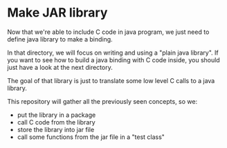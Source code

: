 # Make JAR library 

Now that we're able to include C code in java program, we just need to define java library to make a binding. 

In that directory, we will focus on writing and using a "plain java library". If you want to see how to build a java binding with C code inside, you should just have a look at the next directory. 

The goal of that library is just to translate some low level C calls to a java library. 

This repository will gather all the previously seen concepts, so we: 

 - put the library in a package
 - call C code from the library 
 - store the library into jar file
 - call some functions from the jar file in a "test class"
